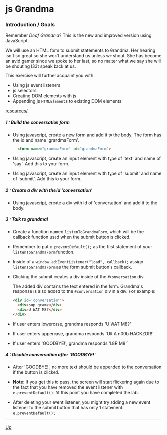 # js Grandma
### Introduction / Goals
Remember *Deaf Grandma*? This is the new and improved version using JavaScript.  

We will use an HTML form to submit statements to Grandma. Her hearing isn't so great so she won't understand us unless we shout. She has become an avid gamer since we spoke to her last, so no matter what we say she will be shouting l33t speak back at us.  

This exercise will further acquaint you with:  

* Using js event listeners
* js selectors
* Creating DOM elements with js
* Appending js `HTMLElement`s to existing DOM elements

[resources/](resources/)

##### 1 : Build the conversation form
* Using javascript, create a new form and add it to the body. The form has the id and name 'grandmaForm'.
  ```html
    <form name="grandmaForm" id="grandmaForm">
  ```
* Using javascript, create an input element with type of 'text' and name of 'say'. Add this to your form.

* Using javascript, create an input element with type of 'submit' and name of 'submit'. Add this to your form.

##### 2 : Create a div with the id 'conversation'
* Using javascript, create a div with id of 'conversation' and add it to the body.

##### 3 : Talk to grandma!
* Create a function named `listenToGrandmaForm`, which will be the callback function used when the submit button is clicked.

* Remember to put `e.preventDefault();` as the first statement of your `listenToGrandmaForm` function.

* Inside of a `window.addEventListener("load", callback);` assign `listenToGrandmaForm` as the form submit button's callback.

* Clicking the submit creates a div inside of the `#conversation` div.

  The added div contains the text entered in the form. Grandma's response is also added to the `#conversation` div in a div. For example:
  ```html
  <div id='conversation'>
    <div>sup gramz</div>
    <div>U WAT M8?</div>
  </div>
  ```

* If user enters lowercase, grandma responds 'U WAT M8?'

* If user enters uppercase, grandma responds 'UR A n00b HACKZOR!'

* If user enters 'GOODBYE!', grandma responds 'L8R M8'`

##### 4 : Disable conversation after 'GOODBYE!'
* After 'GOODBYE!', no more text should be appended to the conversation if the button is clicked.

* **Note**: If you get this to pass, the screen will start flickering again due to the fact that you have removed the event listener with `e.preventDefault()`. At this point you have completed the lab.

* After deleting your event listener, you might try adding a new event listener to the submit button that has only 1 statement: `e.preventDefault();`.

<hr>

[Up](../README.md)